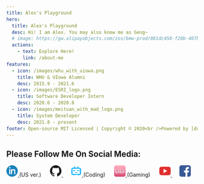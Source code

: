 ```yaml
---
title: Alex's Playground
hero:
  title: Alex's Playground
  desc: Hi! I am Alex. You may also know me as Geng~
  # image: https://gw.alipayobjects.com/zos/bmw-prod/881dc458-f20b-407b-947a-95104b5ec82b/k79dm8ih_w144_h144.png
  actions:
    - text: Explore Here!
      link: /about-me
features:
  - icon: /images/whu_with_uiowa.png
    title: WHU & UIowa Alumni
    desc: 2015.9 - 2021.6
  - icon: /images/ESRI_logo.png
    title: Software Developer Intern
    desc: 2020.6 - 2020.8
  - icon: /images/meituan_with_mad_logo.png
    title: System Developer
    desc: 2021.8 - present
footer: Open-source MIT Licensed | Copyright © 2020<br />Powered by [dumi](https://d.umijs.org), developed by Alex (Geng) Tian | <a href="https://beian.miit.gov.cn/" target="_blank">京ICP备2022013412号</a>
---
```


## Please Follow Me On Social Media:

<a href="https://www.linkedin.com/in/gengtian/">
  <img src="../public/images/linkedin.png"  width="30"/>
</a>(US ver.)  &nbsp;&nbsp;&nbsp;&nbsp;

<a href="https://github.com/gengtianuiowa">
  <img src="../public/images/github.png"  width="30"/>
</a> &nbsp;&nbsp;&nbsp;&nbsp;
<a href="https://space.bilibili.com/470259814">
  <img src="../public/images/bilibili.png" alt="drawing" width="30"/>
</a>(Coding) &nbsp;&nbsp;&nbsp;&nbsp;

<a href="https://space.bilibili.com/11462109">
  <img src="../public/images/bilibili(red).png" alt="drawing" width="30"/>
</a>(Gaming) &nbsp;&nbsp;&nbsp;&nbsp;

<a href="https://www.youtube.com/channel/UCQ_a1womz3A70MlHaYKM1aQ">
  <img src="../public/images/youtube.png" alt="drawing" width="30"/>
</a> &nbsp;&nbsp;&nbsp;&nbsp;

<!-- <a href="https://weibo.com/u/1928983975">
  <img src="../public/images/weibo.png" alt="drawing" width="30"/>
</a> &nbsp;&nbsp;&nbsp;&nbsp; -->

<a href="https://www.facebook.com/tian.geng.90">
  <img src="../public/images/facebook.png" alt="drawing" width="30"/>
</a> &nbsp;&nbsp;&nbsp;&nbsp;
